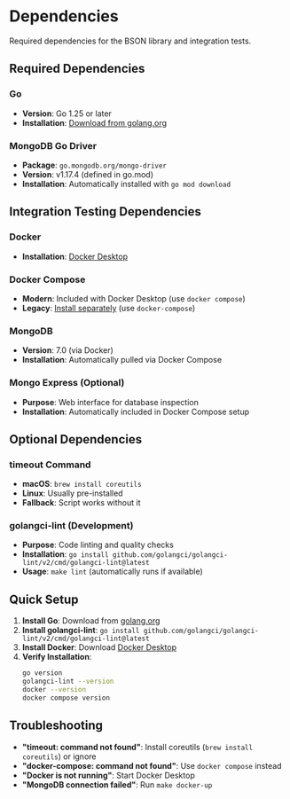 # Dependencies

Required dependencies for the BSON library and integration tests.

## Required Dependencies

### Go
- **Version**: Go 1.25 or later
- **Installation**: [Download from golang.org](https://golang.org/dl/)

### MongoDB Go Driver
- **Package**: `go.mongodb.org/mongo-driver`
- **Version**: v1.17.4 (defined in go.mod)
- **Installation**: Automatically installed with `go mod download`

## Integration Testing Dependencies

### Docker
- **Installation**: [Docker Desktop](https://www.docker.com/products/docker-desktop/)

### Docker Compose
- **Modern**: Included with Docker Desktop (use `docker compose`)
- **Legacy**: [Install separately](https://docs.docker.com/compose/install/) (use `docker-compose`)

### MongoDB
- **Version**: 7.0 (via Docker)
- **Installation**: Automatically pulled via Docker Compose

### Mongo Express (Optional)
- **Purpose**: Web interface for database inspection
- **Installation**: Automatically included in Docker Compose setup

## Optional Dependencies

### timeout Command
- **macOS**: `brew install coreutils`
- **Linux**: Usually pre-installed
- **Fallback**: Script works without it

### golangci-lint (Development)
- **Purpose**: Code linting and quality checks
- **Installation**: `go install github.com/golangci/golangci-lint/v2/cmd/golangci-lint@latest`
- **Usage**: `make lint` (automatically runs if available)

## Quick Setup

1. **Install Go**: Download from [golang.org](https://golang.org/dl/)
2. **Install golangci-lint**: `go install github.com/golangci/golangci-lint/v2/cmd/golangci-lint@latest`
3. **Install Docker**: Download [Docker Desktop](https://www.docker.com/products/docker-desktop/)
4. **Verify Installation**:
   ```bash
   go version
   golangci-lint --version
   docker --version
   docker compose version
   ```

## Troubleshooting

- **"timeout: command not found"**: Install coreutils (`brew install coreutils`) or ignore
- **"docker-compose: command not found"**: Use `docker compose` instead
- **"Docker is not running"**: Start Docker Desktop
- **"MongoDB connection failed"**: Run `make docker-up`
